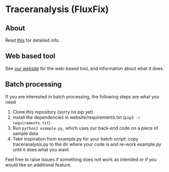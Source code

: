 # Traceranalysis (FluxFix)

## About
Read [this](https://github.com/sophietrefely/traceranalysis/blob/master/How%20to%20use%20tracernalysis.docx) for detailed info.

## Web based tool
See [our website](http://www.fluxfix.science) for the web-based tool, and information about what it does.

## Batch processing
If you are interested in batch processing, the following steps are what you need

 1. Clone this repository (sorry no pip yet)
 2. Install the dependencies in website/requirements.txt (`pip3 -r requirements.txt`)
 3. Run `python3 example.py`, which uses our back-end code on a piece of sample data
 4. Take inspiration from example.py for your batch script: copy traceranalysis.py to the dir where your code is and re-work example.py until it does what you want.

Feel free to raise issues if something does not work as intended or if you would like an additional feature.
